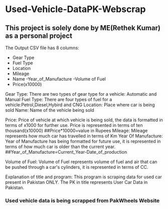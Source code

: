 #                                                                               Used-Vehicle-DataPK-Webscrap
## This project is solely done by ME(Rethek Kumar) as a personal project

The Output CSV file has 8 columns:
  - Gear Type
  - Fuel Type
  - Location
  - Mileage
  - Name
  -Year_of_Manufacture
  -Volume of Fuel
  - Price(x10000)
  
Gear Type:
        There are two types of gear type for a vehicle: Automatic and Manual
Fuel Type:
        There are four types of fuel for a vehicle:Petrol,Diesel,Hybird and CNG
Location:
        Place where car is being sold
Name:
     Name of the vehicle being sold

Price:
      Price of vehicle at which vehicle is being sold, the data is formatted in terms of x1000 for further use. Price is represented in terms of ten thousand(x10000)
      ##Price*10000=value in Rupees
Mileage:
        Mileage represents how much car has travelled in terms of Km
Year Of Manufacture:
         Year of Manufacture has being formatted for future use, it is represented in terms of how much car is older than the current year.
         ##Year_of_Manufacture=Current_Year-Date_of_production

Volume of Fuel:
              Volume of Fuel represents volume of fuel and air that can be pushed through a car's cylinders, it is represented in terms of CC.

Explanation of title and program:
This program is scraping data for used car present in Pakistan ONLY. The PK in title represents User Car Data in Pakistan.


### Used vehicle data is being scrapped from PakWheels Website
